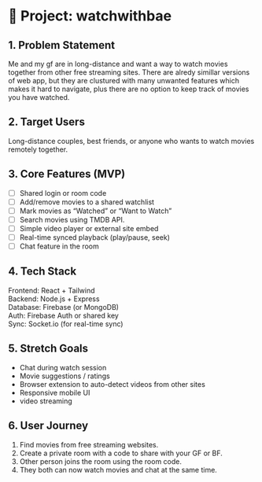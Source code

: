 # 🎥 Project: watchwithbae

## 1. Problem Statement
Me and my gf are in long-distance and want a way to watch movies together from other free streaming sites. There are alredy simillar versions of web app, but they are clustured with many unwanted features which makes it hard to navigate, plus there are no option to keep track of movies you have watched.

## 2. Target Users
Long-distance couples, best friends, or anyone who wants to watch movies remotely together.

## 3. Core Features (MVP)
- [ ] Shared login or room code
- [ ] Add/remove movies to a shared watchlist
- [ ] Mark movies as “Watched” or “Want to Watch”
- [ ] Search movies using TMDB API.
- [ ] Simple video player or external site embed
- [ ] Real-time synced playback (play/pause, seek)
- [ ] Chat feature in the room

## 4. Tech Stack
Frontend: React + Tailwind  
Backend: Node.js + Express  
Database: Firebase (or MongoDB)  
Auth: Firebase Auth or shared key  
Sync: Socket.io (for real-time sync)

## 5. Stretch Goals
- Chat during watch session  
- Movie suggestions / ratings  
- Browser extension to auto-detect videos from other sites  
- Responsive mobile UI  
- video streaming

## 6. User Journey
1. Find movies from free streaming websites.
2. Create a private room with a code to share with your GF or BF. 
3. Other person joins the room using the room code.
4. They both can now watch movies and chat at the same time.
